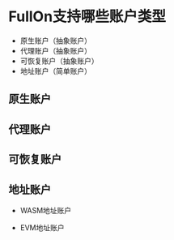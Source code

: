 # FullOn支持哪些账户类型

- 原生账户（抽象账户）
- 代理账户（抽象账户）
- 可恢复账户（抽象账户）
- 地址账户（简单账户）


## 原生账户

## 代理账户

## 可恢复账户

## 地址账户

- WASM地址账户

- EVM地址账户